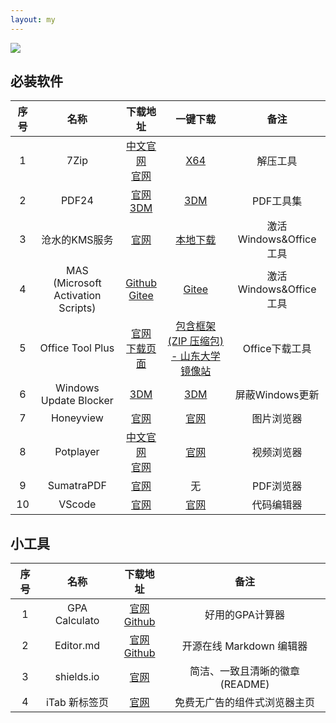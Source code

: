```yaml
---
layout: my
---
```


<a href="https://github.com/Moth-X/Moth-X.github.io/edit/master/index.md">
    <img border="0" src="https://img.shields.io/badge/%E7%BC%96%E8%BE%91%E9%A1%B5%E9%9D%A2-blue" />
</a>

##  必装软件
  
| 序号 | 名称 | 下载地址 | 一键下载 | 备注 |
| :------------: | :------------: | :------------: | :------------: | :------------: |
| 1 | 7Zip | <a href="https://sparanoid.com/lab/7z/" target="_blank">中文官网</a> <br> <a href="https://7-zip.org/" target="_blank">官网</a> | <a href="https://www.7-zip.org/a/7z2301-x64.exe" target="_blank">X64</a> | 解压工具 |
| 2 | PDF24 | <a href="https://tools.pdf24.org/zh/" target="_blank">官网</a> <br> <a href="https://soft.3dmgame.com/down/276158.html" target="_blank">3DM</a> | <a href="https://down.wsyhn.com/23_325326" target="_blank">3DM</a> | PDF工具集 |
| 3 | 沧水的KMS服务 | <a href="https://kms.cangshui.net/" target="_blank">官网</a>  | <a href="https://kms.cangshui.net/kms/KMS-Cangshui.net.bat" target="_blank">本地下载</a> | 激活Windows&Office工具 |
| 4 | MAS <br> (Microsoft Activation Scripts) | <a href="https://github.com/massgravel/Microsoft-Activation-Scripts" target="_blank">Github</a> <br> <a href="https://gitee.com/cherrycube/Microsoft-Activation-Scripts" target="_blank">Gitee</a> | <a href="https://gitee.com/cherrycube/Microsoft-Activation-Scripts/blob/master/MAS/All-In-One-Version/MAS_AIO.cmd" target="_blank">Gitee</a> | 激活Windows&Office工具 |
| 5 | Office Tool Plus | <a href="https://otp.landian.vip/zh-cn/" target="_blank">官网</a> <br> <a href="https://otp.landian.vip/zh-cn/download.html" target="_blank">下载页面</a> | <a href="https://otp.landian.vip/redirect/download.php?type=runtime&site=sdumirror" target="_blank">包含框架 (ZIP 压缩包) - 山东大学镜像站</a> | Office下载工具 |
| 6 | Windows Update Blocker | <a href="https://soft.3dmgame.com/down/199619.html" target="_blank">3DM</a> | <a href="https://down.wsyhn.com/23_256733" target="_blank">3DM</a> | 屏蔽Windows更新 |
| 7 | Honeyview | <a href="https://www.bandisoft.com/honeyview/" target="_blank">官网</a> | <a href="https://www.bandisoft.com/honeyview/dl.php?web" target="_blank">官网</a> | 图片浏览器 |
| 8 | Potplayer | <a href="http://www.potplayercn.com/" target="_blank">中文官网</a> <br> <a href="http://potplayer.tv/?lang=zh_CN" target="_blank">官网</a> | <a href="https://t1.daumcdn.net/potplayer/PotPlayer/Version/Latest/PotPlayerSetup64.exe" target="_blank">官网</a> | 视频浏览器 |
| 9 | SumatraPDF | <a href="https://www.sumatrapdfreader.org/download-free-pdf-viewer" target="_blank">官网</a> | 无 | PDF浏览器 |
| 10 | VScode | <a href="https://code.visualstudio.com/" target="_blank">官网</a>| <a href="https://code.visualstudio.com/docs/?dv=win64user" target="_blank">官网</a> | 代码编辑器 |

##  小工具
  
| 序号 | 名称 | 下载地址 | 备注 |
| :------------: | :------------: | :------------: | :------------: |
| 1 | GPA Calculato | <a href="http://blog.zhimind.com/gpa_calculator.html" target="_blank">官网</a> <br> <a href="http://blog.zhimind.com/gpa_calculator.html" target="_blank">Github</a> | 好用的GPA计算器 |
| 2 | Editor.md | <a href="https://pandao.github.io/editor.md/" target="_blank">官网</a> <br> <a href="https://github.com/pandao/editor.md" target="_blank">Github</a> | 开源在线 Markdown 编辑器 |
| 3 | shields.io | <a href="https://shields.io/" target="_blank">官网</a>| 简洁、一致且清晰的徽章(README) |
| 4 | iTab 新标签页 | <a href="https://www.itab.link/" target="_blank">官网</a>| 免费无广告的组件式浏览器主页 |

